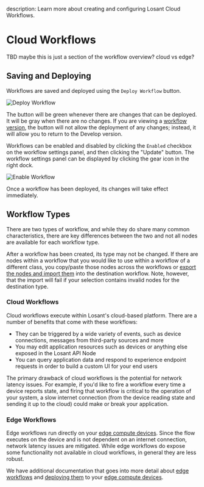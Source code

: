 description: Learn more about creating and configuring Losant Cloud Workflows.

# Cloud Workflows

TBD maybe this is just a section of the workflow overview? cloud vs edge?


## Saving and Deploying

Workflows are saved and deployed using the `Deploy Workflow` button.

![Deploy Workflow](/images/workflows/overview-deploy.png "Deploy Workflow")

The button will be green whenever there are changes that can be deployed. It will be gray when there are no changes. If you are viewing a [workflow version](/workflows/versioning/), the button will not allow the deployment of any changes; instead, it will allow you to return to the Develop version.

Workflows can be enabled and disabled by clicking the `Enabled` checkbox on the workflow settings panel, and then clicking the "Update" button. The workflow settings panel can be displayed by clicking the gear icon in the right dock.

![Enable Workflow](/images/workflows/overview-enable.png "Enable Workflow")

Once a workflow has been deployed, its changes will take effect immediately.



## Workflow Types

There are two types of workflow, and while they do share many common characteristics, there are key differences between the two and not all nodes are available for each workflow type.

After a workflow has been created, its type may not be changed. If there are nodes within a workflow that you would like to use within a workflow of a different class, you copy/paste those nodes across the workflows or [export the nodes and import them](#import-export) into the destination workflow. Note, however, that the import will fail if your selection contains invalid nodes for the destination type.

### Cloud Workflows

Cloud workflows execute within Losant's cloud-based platform. There are a number of benefits that come with these workflows:

*   They can be triggered by a wide variety of events, such as device connections, messages from third-party sources and more
*   You may edit application resources such as devices or anything else exposed in the Losant API Node
*   You can query application data and respond to experience endpoint requests in order to build a custom UI for your end users

The primary drawback of cloud workflows is the potential for network latency issues. For example, if you'd like to fire a workflow every time a device reports state, and firing that workflow is critical to the operation of your system, a slow internet connection (from the device reading state and sending it up to the cloud) could make or break your application.

### Edge Workflows

Edge workflows run directly on your [edge compute devices](/devices/edge-compute/). Since the flow executes on the device and is not dependent on an internet connection, network latency issues are mitigated. While edge workflows do expose some functionality not available in cloud workflows, in general they are less robust.

We have additional documentation that goes into more detail about [edge workflows](/workflows/edge-workflows) and [deploying them](/edge-compute/edge-deployments/) to your [edge compute devices](/devices/edge-compute/).
